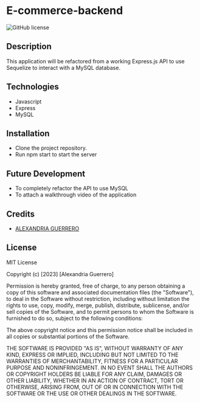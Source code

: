 # E-commerce-backend

![GitHub license](https://img.shields.io/badge/license-MIT-red.svg)

## Description
This application will be refactored from a working Express.js API to use Sequelize to interact with a MySQL database. 


## Technologies
* Javascript
* Express
* MySQL

## Installation
* Clone the project repository. 
* Run npm start to start the server

## Future Development
* To completely refactor the API to use MySQL
* To attach a walkthrough video of the application

## Credits
- [ALEXANDRIA GUERRERO](https://github.com/Ag6793)

## License

MIT License

Copyright (c) [2023] [Alexandria Guerrero]

Permission is hereby granted, free of charge, to any person obtaining a copy
of this software and associated documentation files (the "Software"), to deal
in the Software without restriction, including without limitation the rights
to use, copy, modify, merge, publish, distribute, sublicense, and/or sell
copies of the Software, and to permit persons to whom the Software is
furnished to do so, subject to the following conditions:

The above copyright notice and this permission notice shall be included in all
copies or substantial portions of the Software.

THE SOFTWARE IS PROVIDED "AS IS", WITHOUT WARRANTY OF ANY KIND, EXPRESS OR
IMPLIED, INCLUDING BUT NOT LIMITED TO THE WARRANTIES OF MERCHANTABILITY,
FITNESS FOR A PARTICULAR PURPOSE AND NONINFRINGEMENT. IN NO EVENT SHALL THE
AUTHORS OR COPYRIGHT HOLDERS BE LIABLE FOR ANY CLAIM, DAMAGES OR OTHER
LIABILITY, WHETHER IN AN ACTION OF CONTRACT, TORT OR OTHERWISE, ARISING FROM,
OUT OF OR IN CONNECTION WITH THE SOFTWARE OR THE USE OR OTHER DEALINGS IN THE
SOFTWARE.